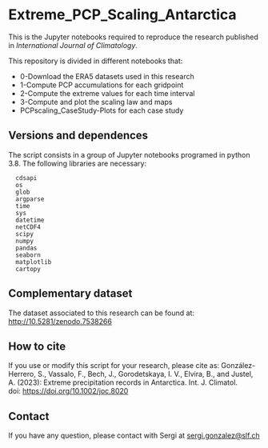 # Extreme_PCP_Scaling_Antarctica

This is the Jupyter notebooks required to reproduce the research published in *International Journal of Climatology*.

This repository is divided in different notebooks that:
  - 0-Download the ERA5 datasets used in this research
  - 1-Compute PCP accumulations for each gridpoint
  - 2-Compute the extreme values for each time interval
  - 3-Compute and plot the scaling law and maps
  - PCPscaling_CaseStudy-Plots for each case study

<!-- More information at: González-Herrero et. al. (2023)
DOI: https://doi.org/10.1038/s43247-022-00450-5 -->

## Versions and dependences

The script consists in a group of Jupyter notebooks programed in python 3.8. The following libraries are necessary:
```
  cdsapi
  os
  glob
  argparse
  time
  sys
  datetime
  netCDF4
  scipy
  numpy
  pandas
  seaborn
  matplotlib  
  cartopy
```
## Complementary dataset

The dataset associated to this research can be found at: http://10.5281/zenodo.7538266

## How to cite

If you use or modify this script for your research, please cite as:
González-Herrero, S., Vassalo, F., Bech, J., Gorodetskaya, I. V., Elvira, B., and Justel, A. (2023): Extreme precipitation records in Antarctica. Int. J. Climatol. doi: https://doi.org/10.1002/joc.8020

## Contact

If you have any question, please contact with Sergi at sergi.gonzalez@slf.ch
